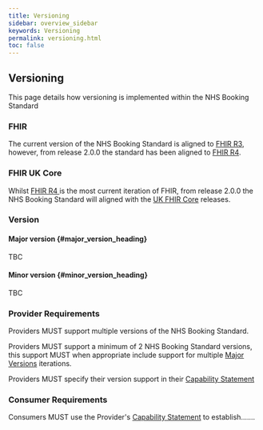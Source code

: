 ```yaml
---
title: Versioning
sidebar: overview_sidebar
keywords: Versioning
permalink: versioning.html
toc: false
---
```


## Versioning

This page details how  versioning is implemented within the NHS Booking Standard


### FHIR
The current version of the NHS Booking Standard is aligned to [FHIR R3](
http://hl7.org/fhir/STU3/index.html), however, from release 2.0.0 the standard has been aligned to [FHIR R4](http://hl7.org/fhir/R4/).


### FHIR UK Core
Whilst [FHIR R4 ](http://hl7.org/fhir/R4/) is the most current iteration of FHIR, from release 2.0.0 the NHS Booking Standard will aligned with the [UK FHIR Core](https://digital.nhs.uk/services/fhir-uk-core) releases.

### Version

#### Major version {#major_version_heading}
TBC


#### Minor version {#minor_version_heading}
TBC



### Provider Requirements
Providers MUST support multiple versions of the NHS Booking Standard.  

Providers MUST support a minimum of 2 NHS Booking Standard versions, this support MUST when appropriate include support for multiple [Major Versions](##major_version_heading) iterations.

Providers MUST specify their version support in their [Capability Statement](TBC)


### Consumer Requirements
Consumers MUST use the Provider's [Capability Statement](TBC) to establish.......
